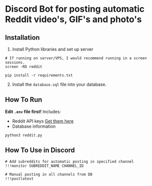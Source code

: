 # Discord Bot for posting automatic Reddit video's, GIF's and photo's

## Installation
1. Install Python libraries and set up server
```
# If running on server/VPS, I would recommend running in a screen sessions.
screen -RD reddit

pip install -r requirements.txt
```
2. Install the `database.sql` file into your database.

## How To Run
**Edit `.env` file first!**
Includes:
- Reddit API keys [Get them here](https://www.reddit.com/dev/api/)
- Database information
```
python3 reddit.py
```

## How To Use in Discord
```
# Add subreddits for automatic posting in specified channel
!!!monitor SUBREDDIT_NAME CHANNEL_ID

# Manual posting in all channels from DB
!!!postlatest
```
